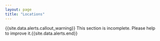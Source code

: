 ```yaml
---
layout: page
title: "Locations"
---
```


{{site.data.alerts.callout_warning}} This section is incomplete. Please help to improve it.{{site.data.alerts.end}} 